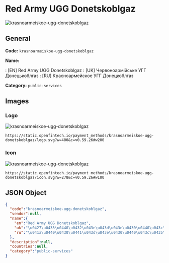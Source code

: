 
# Red Army UGG Donetskoblgaz 
![krasnoarmeiskoe-ugg-donetskoblgaz](https://static.openfintech.io/payment_methods/krasnoarmeiskoe-ugg-donetskoblgaz/logo.svg?w=400&c=v0.59.26#w200)  

## General 
**Code:** `krasnoarmeiskoe-ugg-donetskoblgaz` 
 
**Name:** 
 
:	[EN] Red Army UGG Donetskoblgaz 
:	[UK] Червоноармійське УГГ Донецькоблгаз 
:	[RU] Красноармейское УГГ Донецкоблгаз 
 
**Category:** `public-services` 
 

## Images 

### Logo 
![krasnoarmeiskoe-ugg-donetskoblgaz](https://static.openfintech.io/payment_methods/krasnoarmeiskoe-ugg-donetskoblgaz/logo.svg?w=400&c=v0.59.26#w200)  

```
https://static.openfintech.io/payment_methods/krasnoarmeiskoe-ugg-donetskoblgaz/logo.svg?w=400&c=v0.59.26#w200
```  

### Icon 
![krasnoarmeiskoe-ugg-donetskoblgaz](https://static.openfintech.io/payment_methods/krasnoarmeiskoe-ugg-donetskoblgaz/icon.svg?w=278&c=v0.59.26#w100)  

```
https://static.openfintech.io/payment_methods/krasnoarmeiskoe-ugg-donetskoblgaz/icon.svg?w=278&c=v0.59.26#w100
```  

## JSON Object 

```json
{
  "code":"krasnoarmeiskoe-ugg-donetskoblgaz",
  "vendor":null,
  "name":{
    "en":"Red Army UGG Donetskoblgaz",
    "uk":"\u0427\u0435\u0440\u0432\u043e\u043d\u043e\u0430\u0440\u043c\u0456\u0439\u0441\u044c\u043a\u0435 \u0423\u0413\u0413 \u0414\u043e\u043d\u0435\u0446\u044c\u043a\u043e\u0431\u043b\u0433\u0430\u0437",
    "ru":"\u041a\u0440\u0430\u0441\u043d\u043e\u0430\u0440\u043c\u0435\u0439\u0441\u043a\u043e\u0435 \u0423\u0413\u0413 \u0414\u043e\u043d\u0435\u0446\u043a\u043e\u0431\u043b\u0433\u0430\u0437"
  },
  "description":null,
  "countries":null,
  "category":"public-services"
}
```  
